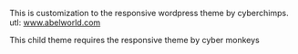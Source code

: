 This is customization to the responsive wordpress theme by cyberchimps.
utl: www.abelworld.com

This child theme requires the responsive theme by cyber monkeys